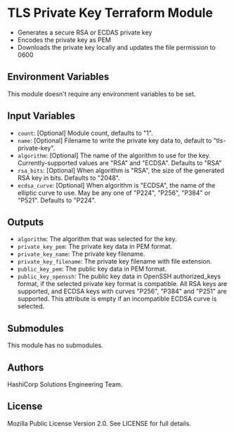 # TLS Private Key Terraform Module

- Generates a secure RSA or ECDAS private key
- Encodes the private key as PEM
- Downloads the private key locally and updates the file permission to 0600

## Environment Variables

This module doesn't require any environment variables to be set.

## Input Variables

- `count`: [Optional] Module count, defaults to "1".
- `name`: [Optional] Filename to write the private key data to, default to "tls-private-key".
- `algorithm`: [Optional] The name of the algorithm to use for the key. Currently-supported values are "RSA" and "ECDSA". Defaults to "RSA"
- `rsa_bits`: [Optional] When algorithm is "RSA", the size of the generated RSA key in bits. Defaults to "2048".
- `ecdsa_curve`: [Optional] When algorithm is "ECDSA", the name of the elliptic curve to use. May be any one of "P224", "P256", "P384" or "P521". Defaults to \"P224\".

## Outputs

- `algorithm`: The algorithm that was selected for the key.
- `private_key_pem`: The private key data in PEM format.
- `private_key_name`: The private key filename.
- `private_key_filename`: The private key filename with file extension.
- `public_key_pem`: The public key data in PEM format.
- `public_key_openssh`: The public key data in OpenSSH authorized_keys format, if the selected private key format is compatible. All RSA keys are supported, and ECDSA keys with curves "P256", "P384" and "P251" are supported. This attribute is empty if an incompatible ECDSA curve is selected.

## Submodules

This module has no submodules.

## Authors

HashiCorp Solutions Engineering Team.

## License

Mozilla Public License Version 2.0. See LICENSE for full details.
